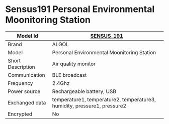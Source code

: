 # Sensus191 Personal Environmental Moonitoring Station

|Model Id|[SENSUS_191](https://github.com/Algol655/decoder/blob/development/src/devices/Sensus191_json.h)|
|-|-|
|Brand|ALGOL|
|Model|Personal Environmental Moonitoring Station|
|Short Description|Air quality monitor|
|Communication|BLE broadcast|
|Frequency|2.4Ghz|
|Power source|Rechargeable battery, USB|
|Exchanged data|temperature1, temperature2, temperature3, humidity, pressure1, pressure2|
|Encrypted|No|